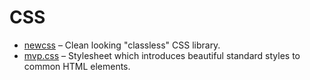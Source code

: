 # CSS

* [newcss](https://newcss.net/) – Clean looking "classless" CSS library.
* [mvp.css](https://andybrewer.github.io/mvp/) – Stylesheet which introduces beautiful standard styles to common HTML elements.

